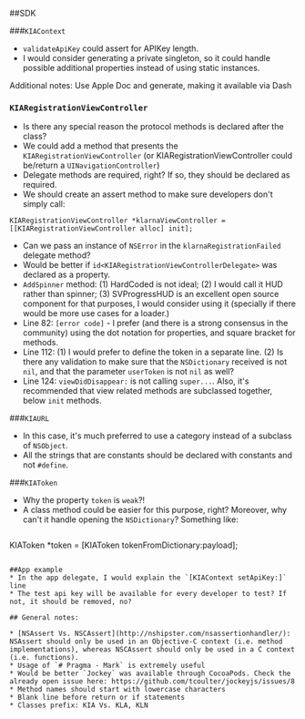##SDK

###`KIAContext`

 * `validateApiKey` could assert for APIKey length.
 * I would consider generating a private singleton, so it could handle possible additional properties instead of using static instances.

Additional notes:
Use Apple Doc and generate, making it available via Dash

### `KIARegistrationViewController`

 * Is there any special reason the protocol methods is declared after the class?
 * We could add a method that presents the `KIARegistrationViewController` (or KIARegistrationViewController could be/return a `UINavigationController`)
 * Delegate methods are required, right? If so, they should be declared as required.
 * We should create an assert method to make sure developers don't simply call:
 ```
 KIARegistrationViewController *klarnaViewController = [[KIARegistrationViewController alloc] init];
 ```
* Can we pass an instance of `NSError` in the `klarnaRegistrationFailed` delegate method?
* Would be better if `id<KIARegistrationViewControllerDelegate>` was declared as a property.
* `AddSpinner` method: (1) HardCoded is not ideal; (2) I would call it HUD rather than spinner; (3) SVProgressHUD is an excellent open source component for that purposes, I would consider using it (specially if there would be more use cases for a loader.)
* Line 82: `[error code]` - I prefer (and there is a strong consensus in the community) using the dot notation for properties, and square bracket for methods.
* Line 112: (1) I would prefer to define the token in a separate line. (2) Is there any validation to make sure that the `NSDictionary` received is not `nil`, and that the parameter `userToken` is not `nil` as well?
* Line 124: `viewDidDisappear:` is not calling `super...`. Also, it's recommended that view related methods are subclassed together, below `init` methods.

###`KIAURL`
* In this case, it's much preferred to use a category instead of a subclass of `NSObject`.
* All the strings that are constants should be declared with constants and not `#define`.

###`KIAToken`
* Why the property `token` is `weak`?!
* A class method could be easier for this purpose, right? Moreover, why can't it handle opening the `NSDictionary`? Something like:
```
```
KIAToken *token = [KIAToken tokenFromDictionary:payload];
```

##App example
* In the app delegate, I would explain the `[KIAContext setApiKey:]` line
* The test api key will be available for every developer to test? If not, it should be removed, no?

## General notes:

* [NSAssert Vs. NSCAssert](http://nshipster.com/nsassertionhandler/): NSAssert should only be used in an Objective-C context (i.e. method implementations), whereas NSCAssert should only be used in a C context (i.e. functions).
* Usage of `# Pragma - Mark` is extremely useful
* Would be better `Jockey` was available through CocoaPods. Check the already open issue here: https://github.com/tcoulter/jockeyjs/issues/8
* Method names should start with lowercase characters
* Blank line before return or if statements
* Classes prefix: KIA Vs. KLA, KLN
